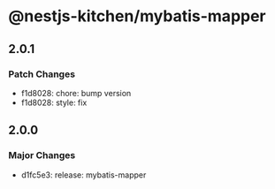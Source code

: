 # @nestjs-kitchen/mybatis-mapper

## 2.0.1

### Patch Changes

- f1d8028: chore: bump version
- f1d8028: style: fix

## 2.0.0

### Major Changes

- d1fc5e3: release: mybatis-mapper
